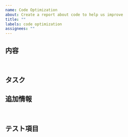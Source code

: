 ```yaml
---
name: Code Optimization
about: Create a report about code to help us improve
title: ""
labels: code optimization
assignees: ""
---
```


## 内容

​

## タスク

## 追加情報

​

## テスト項目
